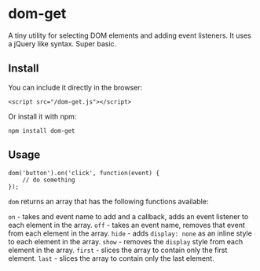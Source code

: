 # dom-get

A tiny utility for selecting DOM elements and adding event listeners. It uses a jQuery like syntax. Super basic.

## Install

You can include it directly in the browser:

```
<script src="/dom-get.js"></script>
```

Or install it with npm:

```
npm install dom-get
```

## Usage

```
dom('button').on('click', function(event) {
	// do something
});
```

`dom` returns an array that has the following functions available:

`on` - takes and event name to add and a callback, adds an event listener to each element in the array.
`off` - takes an event name, removes that event from each element in the array.
`hide` - adds `display: none` as an inline style to each element in the array.
`show` - removes the `display` style from each element in the array.
`first` - slices the array to contain only the first element.
`last` - slices the array to contain only the last element.